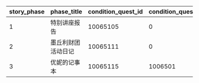 |story_phase|phase_title|condition_quest_id|condition_quest_boss|
| --- | --- | --- | --- |
|1|特别讲座报告|10065105|0|
|2|墨丘利财团活动日记|10065111|0|
|3|优妮的记事本|10065115|1006501|